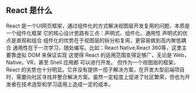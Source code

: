 ## React 是什么
React 是一个UI网页框架，通过组件化的方式解决视图层开发复用的问题，本质是一个组件化框架
它的核心设计思路有三点：声明式、组件化、通用性
声明式的优点是直观和组合
组件化的优势在于视图层的拆分和复用，更容易做到高内聚低耦合
通用性在于一次学习，随处编写。比如：React Native,React 360等，这里主要靠虚拟 DOM 来保证实现
这使得 React 的适用范围变得足够广，无论是 Web，Native，VR，甚至 Shell 应用都 可以进行开发。
但作为一个视图层的框架，React 的劣势也十分明显。它并没有提供一揽子解决方案，在开发大型前端项目时，需要向社区寻找并整合解决方案。虽然一定程度上促进了社区繁荣，但也为开发者在技术选型和学习适用上造成一定的成本。
